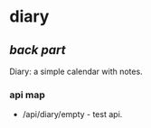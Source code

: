 # diary
## _back part_

Diary: a simple calendar with notes.

### api map

- /api/diary/empty - test api.
